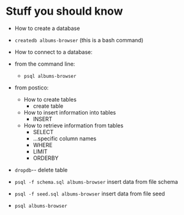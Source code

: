 # Stuff you should know

- How to create a database
 - `createdb albums-browser` (this is a bash command)

- How to connect to a database:
 - from the command line:
    - `psql albums-browser`
- from postico:
    - How to create tables
        - create table
    - How to insert information into tables
        - INSERT
    - How to retrieve information from tables
        - SELECT
        - ...specific column names
        - WHERE
        - LIMIT
        - ORDERBY

-  `dropdb`-- delete table
- `psql -f schema.sql albums-browser` insert data from file schema
- `psql -f seed.sql albums-browser` insert data from file seed
- `psql albums-browser`


